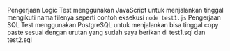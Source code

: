 Pengerjaan Logic Test menggunakan JavaScript untuk menjalankan tinggal mengikuti nama filenya seperti contoh eksekusi `node test1.js`
Pengerjaan SQL Test menggunakan PostgreSQL untuk menjalankan bisa tinggal copy paste sesuai dengan urutan yang sudah saya berikan di test1.sql dan test2.sql
